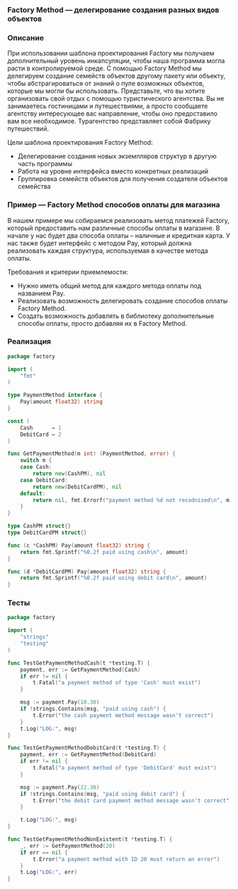 ### Factory Method — делегирование создания разных видов объектов

### Описание
При использовании шаблона проектирования Factory мы получаем дополнительный уровень инкапсуляции, чтобы наша программа могла расти в контролируемой среде. С помощью Factory Method мы делегируем создание семейств объектов другому пакету или объекту, чтобы абстрагироваться от знаний о пуле возможных объектов, которые мы могли бы использовать. Представьте, что вы хотите организовать свой отдых с помощью туристического агентства. Вы не занимаетесь гостиницами и путешествиями, а просто сообщаете агентству интересующее вас направление, чтобы оно предоставило вам все необходимое. Турагентство представляет собой Фабрику путешествий.

Цели шаблона проектирования Factory Method:
* Делегирование создания новых экземпляров структур в другую часть программы
* Работа на уровне интерфейса вместо конкретных реализаций
* Группировка семейств объектов для получения создателя объектов семейства

### Пример — Factory Method способов оплаты для магазина
В нашем примере мы собираемся реализовать метод платежей Factory, который
предоставить нам различные способы оплаты в магазине. В начале у нас будет два способа оплаты – наличные и кредитная карта. У нас также будет интерфейс с методом Pay, который должна реализовать каждая структура, используемая в качестве метода оплаты.

Требования и критерии приемлемости:
* Нужно иметь общий метод для каждого метода оплаты под названием Pay.
* Реализовать возможность делегировать создание способов оплаты Factory Method.
* Создать возможность добавлять в библиотеку дополнительные способы оплаты, просто добавляя их в Factory Method.

### Реализация
```go
package factory

import (
	"fmt"
)

type PaymentMethod interface {
	Pay(amount float32) string
}

const (
	Cash      = 1
	DebitCard = 2
)

func GetPaymentMethod(m int) (PaymentMethod, error) {
	switch m {
	case Cash:
		return new(CashPM), nil
	case DebitCard:
		return new(DebitCardPM), nil
	default:
		return nil, fmt.Errorf("payment method %d not recodnized\n", m)
	}
}

type CashPM struct{}
type DebitCardPM struct{}

func (c *CashPM) Pay(amount float32) string {
	return fmt.Sprintf("%0.2f paid using cash\n", amount)
}

func (d *DebitCardPM) Pay(amount float32) string {
	return fmt.Sprintf("%0.2f paid using debit card\n", amount)
}

```

### Тесты
```go
package factory

import (
	"strings"
	"testing"
)

func TestGetPaymentMethodCash(t *testing.T) {
	payment, err := GetPaymentMethod(Cash)
	if err != nil {
		t.Fatal("a payment method of type 'Cash' must exist")
	}

	msg := payment.Pay(10.30)
	if !strings.Contains(msg, "paid using cash") {
		t.Error("the cash payment method message wasn't correct")
	}
	t.Log("LOG:", msg)
}

func TestGetPaymentMethodDebitCard(t *testing.T) {
	payment, err := GetPaymentMethod(DebitCard)
	if err != nil {
		t.Fatal("a payment method of type 'DebitCard' must exist")
	}

	msg := payment.Pay(22.30)
	if !strings.Contains(msg, "paid using debit card") {
		t.Error("the debit card payment method message wasn't correct")
	}

	t.Log("LOG:", msg)
}

func TestGetPaymentMethodNonExistent(t *testing.T) {
	_, err := GetPaymentMethod(20)
	if err == nil {
		t.Error("a payment method with ID 20 must return an error")
	}
	t.Log("LOG:", err)
}

```
